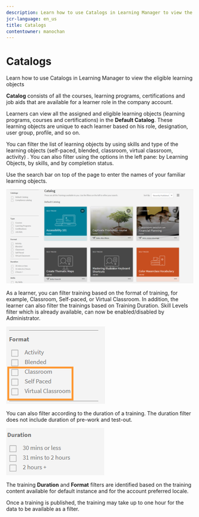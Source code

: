 ```yaml
---
description: Learn how to use Catalogs in Learning Manager to view the eligible learning objects
jcr-language: en_us
title: Catalogs
contentowner: manochan
---
```



# Catalogs

Learn how to use Catalogs in Learning Manager to view the eligible learning objects

**Catalog** consists of all the courses, learning programs, certifications and job aids that are available for a learner role in the company account.

Learners can view all the assigned and eligible learning objects (learning programs, courses and certifications) in the **Default Catalog**. These learning objects are unique to each learner based on his role, designation, user group, profile, and so on.

You can filter the list of learning objects by using skills and type of the learning objects (self-paced, blended, classroom, virtual classroom, activity) . You can also filter using the options in the left pane: by Learning Objects, by skills, and by completion status.

Use the search bar on top of the page to enter the names of your familiar learning objects.

![](assets/catalogs.png)

As a learner, you can  filter training based on the format of training, for example, Classroom, Self-paced, or Virtual Classroom. In addition, the learner can also filter the trainings based on Training Duration. Skill Levels filter which is already available, can now be enabled/disabled by Administrator. 

![](assets/image014.png)

You can also filter according to the duration of a training. The duration filter does not include duration of pre-work and test-out.

![](assets/image015.png)

The training **Duration** and **Format** filters are identified based on the training content available for default instance and for the account preferred locale.

Once a training is published, the training may take up to one hour for the data to be available as a filter.   
